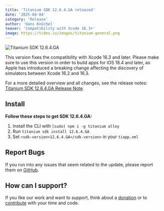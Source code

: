 ```yaml
---
title: 'Titanium SDK 12.6.4.GA released'
date: '2025-04-04'
category: 'Release'
author: 'Hans Knöchel'
teaser: 'Compatibility with Xcode 16.3+'
image: https://tidev.io/images/titanium-general.png
---
```


![Titanium SDK 12.6.4.GA](/images/titanium-general.png)

This version fixes the compatibility with Xcode 16.3 and later.
Please make sure to use this version in order to build apps for iOS 18.4 and later, as Apple has
introduced a breaking change affecting the discovery of simulators between Xcode 16.2 and 16.3.

For a more detailed overview and all changes, see the release notes: [Titanium SDK 12.6.4.GA Release Note](https://titaniumsdk.com/guide/Titanium_SDK/Titanium_SDK_Release_Notes/Titanium_SDK_Release_Notes_12.x/Titanium_SDK_12.6.4.GA_Release_Note.html).

## Install

**Follow these steps to get SDK 12.6.4.GA:**

1. Install the CLI with `[sudo] npm i -g titanium alloy`
2. Run `titanium sdk install 12.6.4.GA`
3. Set `<sdk-version>12.6.4.GA</sdk-version>` in your `tiapp.xml`

## Report Bugs

If you run into any issues that seem related to the update, please report them on [GitHub](https://github.com/tidev/titanium-sdk/issues).

## How can I support?

If you like our work and want to support, think about a [donation](/donate) or to [contribute](/contribute) with your time and code.
